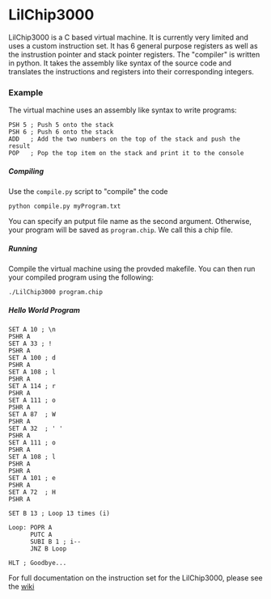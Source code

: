 # LilChip3000
LilChip3000 is a C based virtual machine. It is currently very limited and uses a custom instruction set. It has 6 general purpose registers as well as the instrustion pointer and stack pointer registers. The "compiler" is written in python. It takes the assembly like syntax of the source code and translates the instructions and registers into their corresponding integers.

### Example
The virtual machine uses an assembly like syntax to write programs:

    PSH 5 ; Push 5 onto the stack
    PSH 6 ; Push 6 onto the stack
    ADD   ; Add the two numbers on the top of the stack and push the result
    POP   ; Pop the top item on the stack and print it to the console

##### Compiling
Use the `compile.py` script to "compile" the code

    python compile.py myProgram.txt

You can specify an putput file name as the second argument. Otherwise, your program will be saved as `program.chip`. We call this a chip file.

##### Running
Compile the virtual machine using the provded makefile. You can then run your compiled program using the following:

    ./LilChip3000 program.chip

##### Hello World Program

    SET A 10 ; \n
    PSHR A
    SET A 33 ; !
    PSHR A
    SET A 100 ; d
    PSHR A
    SET A 108 ; l
    PSHR A
    SET A 114 ; r
    PSHR A
    SET A 111 ; o
    PSHR A
    SET A 87  ; W
    PSHR A
    SET A 32  ; ' '
    PSHR A
    SET A 111 ; o
    PSHR A
    SET A 108 ; l
    PSHR A
    PSHR A
    SET A 101 ; e
    PSHR A
    SET A 72  ; H
    PSHR A
    
    SET B 13 ; Loop 13 times (i)

    Loop: POPR A
          PUTC A
          SUBI B 1 ; i--
          JNZ B Loop
    
    HLT ; Goodbye...


For full documentation on the instruction set for the LilChip3000, please see the [wiki](https://github.com/SlayterDev/LilChip3000/wiki)
